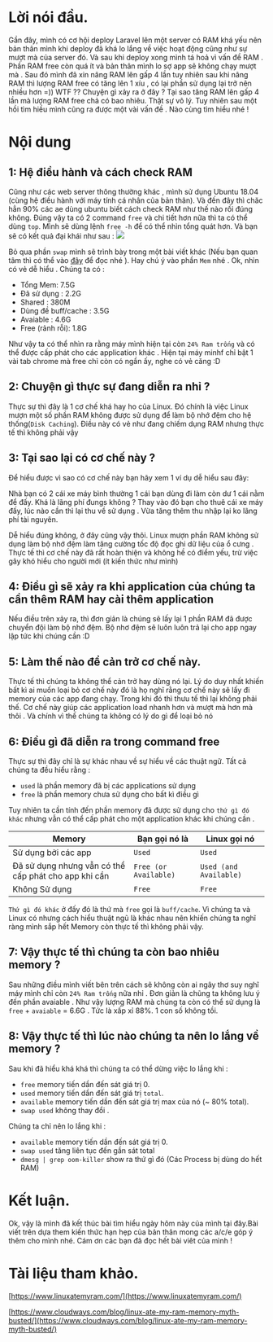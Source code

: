 # Lời nói đầu.
Gần đây, mình có cơ hội deploy Laravel lên một server có RAM khá yếu  nên bản thân mình khi deploy đã khá lo lắng về việc hoạt động cũng như sự mượt mà của server đó. Và sau khi deploy xong mình tá hoả vì vấn đề RAM . Phần RAM free còn quá ít và bản thân mình lo sợ app sẽ không chạy mượt mà . Sau đó mình đã xin nâng RAM lên gấp 4 lần tuy nhiên sau khi nâng RAM thì lượng RAM free có tăng lên 1 xíu , có lại phần sử dụng lại trở nên nhiều hơn =)) WTF ?? Chuyện gì xảy ra ở đây ? Tại sao tăng RAM lên gấp 4 lần mà lượng RAM free chả có bao nhiêu. Thật sự vô lý. Tuy nhiên sau một hồi tìm hiều mình cũng ra được một vài vấn đề . Nào cùng tìm hiểu nhé !

# Nội dung
## 1: Hệ điều hành và cách check RAM
Cũng như các web server thông thường khác , mình sử dụng Ubuntu 18.04 (cùng hệ điều hành với máy tính cá nhân của bản thân). Và đến đây thì chăc hẳn 90% các ae dùng ubuntu biết cách check RAM như thế nào rồi đúng không. Đúng vậy ta có 2 command `free` và chi tiết hơn nữa thì ta có thể dùng `top`. Mình sẽ dùng lệnh `free -h` để có thể nhìn tổng quát hơn. Và bạn sẽ có kết quả đại khái như sau :
![](https://images.viblo.asia/edc17289-0380-4ced-82e0-c9887a39e237.png)

Bỏ qua phần `swap` mình sẽ trình bày trong một bài viết khác (Nếu bạn quan tâm thì có thể vào [đây](https://viblo.asia/p/swap-eW65GWBJ5DO) để đọc nhé ). Hay chú ý vào phần `Mem` nhé . Ok, nhìn có vẻ dễ hiểu . Chúng ta có :

* Tổng Mem: 7.5G
* Đã sử dụng : 2.2G
* Shared : 380M 
* Dùng đề buff/cache : 3.5G
* Avaiable : 4.6G
* Free (rảnh rỗi): 1.8G

Như vậy ta có thể nhìn ra rằng máy mình hiện tại còn `24% Ram trống` và có thể được cấp phát cho các application khác . Hiện tại máy minhf chỉ bật 1 vài tab chrome mà free chỉ còn có ngần ấy, nghe có vẻ căng :D

## 2: Chuyện gì thực sự đang diễn ra nhỉ ?
Thực sự thì đây là 1 cơ chế khá hay ho của Linux. Đó chính là việc Linux mượn một số phần RAM không được sử dụng để làm bộ nhớ đệm cho hệ thống(`Disk Caching`). Điều này có vẻ như đang chiếm dụng RAM nhưng thực tế thì không phải vậy 

## 3: Tại sao lại có cơ chế này ?
Để hiểu được vì sao có cơ chế này bạn hãy xem 1 ví dụ dễ hiểu sau đây: 

Nhà bạn có 2 cái xe máy bình thường 1 cái bạn dùng đi làm còn dư 1 cái nằm để đấy. Khá là lãng phí đungs không ? Thay vào đó bạn cho thuê cái xe máy đấy, lúc nào cần thì lại thu về sử dụng . Vừa tăng thêm thu nhập lại ko lãng phí tài nguyên.

Dễ hiểu đúng không, ở đây cũng vậy thôi. Linux mượn phần RAM không sử dụng làm bộ nhớ đệm làm tăng cường tốc độ đọc ghi dữ liệu của ổ cưng . Thực tế thì cơ chế này đã rất hoàn thiện và không hề có điểm yếu, trừ việc gây khó hiểu cho người mới (ít kiến thức như mình)

## 4: Điều gì sẽ xảy ra khi application của chúng ta cần thêm RAM hay cài thêm application

Nếu điều trên xảy ra, thì đơn giản là chúng sẽ lấy lại 1 phần RAM đã được chuyển đội làm bộ nhớ đệm. Bộ nhơ đệm sẽ luôn luôn trả lại cho app ngay lập tức khi chúng cần :D

## 5: Làm thế nào để cản trở cơ chế này.
Thực tế thì chúng ta không thể cản trở hay dùng nó lại. Lý do duy nhất khiến bất kì ai muốn loại bỏ cơ chế này đó là họ nghĩ rằng cơ chế này sẽ lấy đi memory của các app đang chạy. Trong khi đó thì thưu tế thì lại không phải thế. Cơ chế này giúp các application load nhanh hơn và mượt mà hơn mà thôi . Và chính vì thế chúng ta không có lý do gì để loại bỏ nó 

## 6: Điều gì đã diễn ra trong command free
Thực sự thì đây chỉ là sự khác nhau về sự hiểu về các thuật ngữ. Tất cả chúng ta đều hiểu rằng :

- `used` là phần memory đã bị các applications sử dụng
- `free` là phần memory chưa sử dụng cho bất kì điều gì

Tuy nhiên ta cần tính đến phần memory đã được sử dụng cho `thứ gì đó khác` nhưng vẫn có thể cấp phát cho một application khác khi chúng cần .



| Memory | Bạn gọi nó là  |  Linux gọi nó |
| -------- | -------- | -------- |
| Sử dụng bởi các app      | `Used`     |  `Used`     |
| Đã sử dụng nhưng vẫn có thể cấp phát cho app khi cần      | `Free (or Available)`     |  `Used (and Available)`     |
| Không Sử dụng       | `Free`     |  `Free`     |



`Thứ gì đó khác` ở đấy đó là thứ mà `free` gọi là `buff/cache`. Vì chúng ta và Linux có nhưng cách hiểu thuật ngũ là khác nhau nên khiến chúng ta nghĩ ràng mình sắp hết Memory còn thực tế thì không phải vậy.

## 7: Vậy thực tế thì chúng ta còn bao nhiêu memory ?

Sau những điều mình viết bên trên cách sẽ không còn ai ngây thơ suy nghĩ máy mình chỉ còn `24% Ram trống` nữa nhỉ . Đơn giản là chũng ta không lưu ý đến phần avaiable . Như vậy lượng RAM mà chúng ta còn có thể sử dụng là `free` + `avaiable` = 6.6G . Tức là xấp xỉ 88%. 1 con số không tồi.



## 8: Vậy thực tế thì lúc nào chúng ta nên lo lắng về memory ?
Sau  khi đã hiểu khá khá thì chúng ta có thể dừng việc lo lắng khi :

* `free` memory tiến dần đến sát giá trị 0.
* `used` memory tiến dần đến sát giá trị `total`.
* `available` memory tiến dần đến sát giá trị max của nó (~ 80% total).
* `swap used` không thay đổi .

Chúng ta chỉ nên lo lắng khi :

* `available` memory tiến dần đến sát giá trị 0.
* `swap used` tăng liên tục đến gần sát total
* `dmesg | grep oom-killer` show ra thứ gì đó (Các Process bị dùng do hết RAM)

# Kết luận.
Ok, vậy là mình đã kết thúc bài tìm hiểu ngày hôm này của mình tại đây.Bài viết trên dựa them kiến thức hạn hẹp của bản thân mong các a/c/e góp ý thêm cho mình nhé. Cám ơn các bạn đã đọc hết bài viêt của mình !

# Tài liệu tham khảo.

[https://www.linuxatemyram.com/](https://www.linuxatemyram.com/)

[https://www.cloudways.com/blog/linux-ate-my-ram-memory-myth-busted/](https://www.cloudways.com/blog/linux-ate-my-ram-memory-myth-busted/)